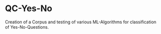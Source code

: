 # QC-Yes-No

Creation of a Corpus and testing of various ML-Algorithms for classification of Yes-No-Questions.
